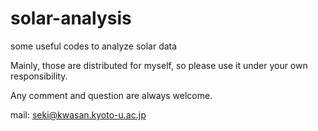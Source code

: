 # solar-analysis
some useful codes to analyze solar data

Mainly, those are distributed for myself, so please use it under your own responsibility.

Any comment and question are always welcome.

mail: seki@kwasan.kyoto-u.ac.jp
